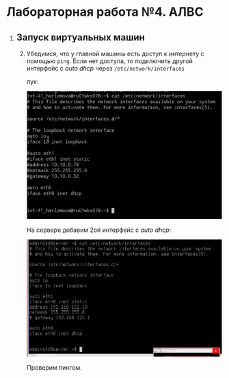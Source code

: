 # Лабораторная работа №4. АЛВС

1.  ## Запуск виртуальных машин

    2.  Убедимся, что у главной машины есть доступ к интернету с помощью `ping`. Если нет доступа, то подключить
        другой интерфейс с *auto dhcp* через `/etc/network/interfaces`

        лук:

        ![Alt text](image.png)

        На сервере добавим 2ой интерфейс с *auto dhcp*:

        ![Alt text](image-1.png)

        Проверим пингом.
